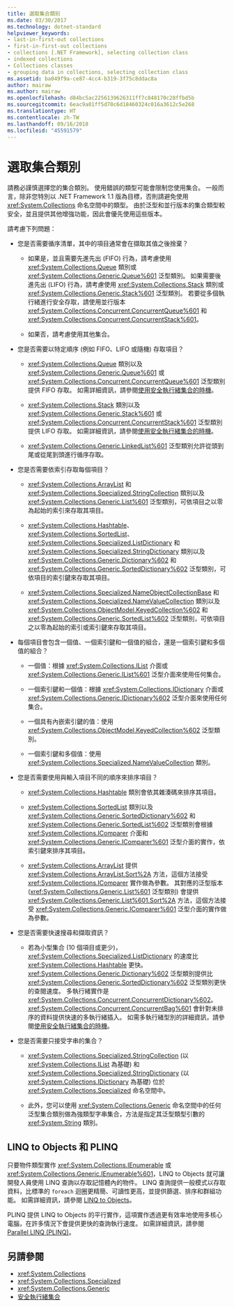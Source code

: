 ```yaml
---
title: 選取集合類別
ms.date: 03/30/2017
ms.technology: dotnet-standard
helpviewer_keywords:
- last-in-first-out collections
- first-in-first-out collections
- collections [.NET Framework], selecting collection class
- indexed collections
- Collections classes
- grouping data in collections, selecting collection class
ms.assetid: ba049f9a-ce87-4cc4-b319-3f75c8ddac8a
author: mairaw
ms.author: mairaw
ms.openlocfilehash: d84bc5ac2256139626311ff7c848170c28ffbd5b
ms.sourcegitcommit: 6eac9a01ff5d70c6d18460324c016a3612c5e268
ms.translationtype: HT
ms.contentlocale: zh-TW
ms.lasthandoff: 09/16/2018
ms.locfileid: "45591579"
---
```

# <a name="selecting-a-collection-class"></a>選取集合類別
請務必謹慎選擇您的集合類別。 使用錯誤的類型可能會限制您使用集合。 一般而言，除非您特別以 .NET Framework 1.1 版為目標，否則請避免使用 <xref:System.Collections> 命名空間中的類型。 由於泛型和並行版本的集合類型較安全，並且提供其他增強功能，因此會優先使用這些版本。  
  
 請考慮下列問題：  
  
-   您是否需要循序清單，其中的項目通常會在擷取其值之後捨棄？  
  
    -   如果是，並且需要先進先出 (FIFO) 行為，請考慮使用 <xref:System.Collections.Queue> 類別或 <xref:System.Collections.Generic.Queue%601> 泛型類別。 如果需要後進先出 (LIFO) 行為，請考慮使用 <xref:System.Collections.Stack> 類別或 <xref:System.Collections.Generic.Stack%601> 泛型類別。 若要從多個執行緒進行安全存取，請使用並行版本 <xref:System.Collections.Concurrent.ConcurrentQueue%601> 和 <xref:System.Collections.Concurrent.ConcurrentStack%601>。  
  
    -   如果否，請考慮使用其他集合。  
  
-   您是否需要以特定順序 (例如 FIFO、LIFO 或隨機) 存取項目？  
  
    -   <xref:System.Collections.Queue> 類別以及 <xref:System.Collections.Generic.Queue%601> 或 <xref:System.Collections.Concurrent.ConcurrentQueue%601> 泛型類別提供 FIFO 存取。 如需詳細資訊，請參閱[使用安全執行緒集合的時機](../../../docs/standard/collections/thread-safe/when-to-use-a-thread-safe-collection.md)。  
  
    -   <xref:System.Collections.Stack> 類別以及 <xref:System.Collections.Generic.Stack%601> 或 <xref:System.Collections.Concurrent.ConcurrentStack%601> 泛型類別提供 LIFO 存取。 如需詳細資訊，請參閱[使用安全執行緒集合的時機](../../../docs/standard/collections/thread-safe/when-to-use-a-thread-safe-collection.md)。  
  
    -   <xref:System.Collections.Generic.LinkedList%601> 泛型類別允許從頭到尾或從尾到頭進行循序存取。  
  
-   您是否需要依索引存取每個項目？  
  
    -   <xref:System.Collections.ArrayList> 和 <xref:System.Collections.Specialized.StringCollection> 類別以及 <xref:System.Collections.Generic.List%601> 泛型類別，可依項目之以零為起始的索引來存取其項目。  
  
    -   <xref:System.Collections.Hashtable>、<xref:System.Collections.SortedList>、<xref:System.Collections.Specialized.ListDictionary> 和 <xref:System.Collections.Specialized.StringDictionary> 類別以及 <xref:System.Collections.Generic.Dictionary%602> 和 <xref:System.Collections.Generic.SortedDictionary%602> 泛型類別，可依項目的索引鍵來存取其項目。  
  
    -   <xref:System.Collections.Specialized.NameObjectCollectionBase> 和 <xref:System.Collections.Specialized.NameValueCollection> 類別以及 <xref:System.Collections.ObjectModel.KeyedCollection%602> 和 <xref:System.Collections.Generic.SortedList%602> 泛型類別，可依項目之以零為起始的索引或索引鍵來存取其項目。  
  
-   每個項目會包含一個值、一個索引鍵和一個值的組合，還是一個索引鍵和多個值的組合？  
  
    -   一個值：根據 <xref:System.Collections.IList> 介面或 <xref:System.Collections.Generic.IList%601> 泛型介面來使用任何集合。  
  
    -   一個索引鍵和一個值：根據 <xref:System.Collections.IDictionary> 介面或 <xref:System.Collections.Generic.IDictionary%602> 泛型介面來使用任何集合。  
  
    -   一個具有內嵌索引鍵的值：使用 <xref:System.Collections.ObjectModel.KeyedCollection%602> 泛型類別。  
  
    -   一個索引鍵和多個值：使用 <xref:System.Collections.Specialized.NameValueCollection> 類別。  
  
-   您是否需要使用與輸入項目不同的順序來排序項目？  
  
    -   <xref:System.Collections.Hashtable> 類別會依其雜湊碼來排序其項目。  
  
    -   <xref:System.Collections.SortedList> 類別以及 <xref:System.Collections.Generic.SortedDictionary%602> 和 <xref:System.Collections.Generic.SortedList%602> 泛型類別會根據 <xref:System.Collections.IComparer> 介面和 <xref:System.Collections.Generic.IComparer%601> 泛型介面的實作，依索引鍵來排序其項目。  
  
    -   <xref:System.Collections.ArrayList> 提供 <xref:System.Collections.ArrayList.Sort%2A> 方法，這個方法接受 <xref:System.Collections.IComparer> 實作做為參數。 其對應的泛型版本 (<xref:System.Collections.Generic.List%601> 泛型類別) 會提供 <xref:System.Collections.Generic.List%601.Sort%2A> 方法，這個方法接受 <xref:System.Collections.Generic.IComparer%601> 泛型介面的實作做為參數。  
  
-   您是否需要快速搜尋和擷取資訊？  
  
    -   若為小型集合 (10 個項目或更少)，<xref:System.Collections.Specialized.ListDictionary> 的速度比 <xref:System.Collections.Hashtable> 更快。 <xref:System.Collections.Generic.Dictionary%602> 泛型類別提供比 <xref:System.Collections.Generic.SortedDictionary%602> 泛型類別更快的查閱速度。 多執行緒實作是 <xref:System.Collections.Concurrent.ConcurrentDictionary%602>。 <xref:System.Collections.Concurrent.ConcurrentBag%601> 會針對未排序的資料提供快速的多執行緒插入。 如需多執行緒型別的詳細資訊，請參閱[使用安全執行緒集合的時機](../../../docs/standard/collections/thread-safe/when-to-use-a-thread-safe-collection.md)。  
  
-   您是否需要只接受字串的集合？  
  
    -   <xref:System.Collections.Specialized.StringCollection> (以 <xref:System.Collections.IList> 為基礎) 和 <xref:System.Collections.Specialized.StringDictionary> (以 <xref:System.Collections.IDictionary> 為基礎) 位於 <xref:System.Collections.Specialized> 命名空間中。  
  
    -   此外，您可以使用 <xref:System.Collections.Generic> 命名空間中的任何泛型集合類別做為強類型字串集合，方法是指定其泛型類型引數的 <xref:System.String> 類別。  
  
## <a name="linq-to-objects-and-plinq"></a>LINQ to Objects 和 PLINQ  
 只要物件類型實作 <xref:System.Collections.IEnumerable> 或 <xref:System.Collections.Generic.IEnumerable%601>，LINQ to Objects 就可讓開發人員使用 LINQ 查詢以存取記憶體內的物件。 LINQ 查詢提供一般模式以存取資料，比標準的 `foreach` 迴圈更精簡、可讀性更高，並提供篩選、排序和群組功能。 如需詳細資訊，請參閱 [LINQ to Objects](https://msdn.microsoft.com/library/73cafe73-37cf-46e7-bfa7-97c7eea7ced9)。  
  
 PLINQ 提供 LINQ to Objects 的平行實作，這項實作透過更有效率地使用多核心電腦，在許多情況下會提供更快的查詢執行速度。 如需詳細資訊，請參閱 [Parallel LINQ (PLINQ)](../../../docs/standard/parallel-programming/parallel-linq-plinq.md)。  
  
## <a name="see-also"></a>另請參閱

- <xref:System.Collections>  
- <xref:System.Collections.Specialized>  
- <xref:System.Collections.Generic>  
- [安全執行緒集合](../../../docs/standard/collections/thread-safe/index.md)
